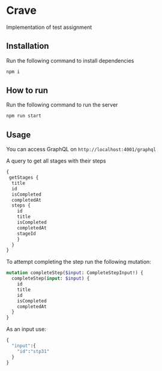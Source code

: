 # Crave
Implementation of test assignment

## Installation

Run the following command to install dependencies
```bash
npm i
```

## How to run
Run the following command to run the server
```bash
npm run start
```

## Usage

You can access GraphQL on `http://localhost:4001/graphql`

A query to get all stages with their steps

```graphql
{
 getStages {
  title
  id
  isCompleted
  completedAt
  steps {
    id
    title
    isCompleted
    completedAt
    stageId
    }
  }
}
```

To attempt completing the step run the following mutation:
```graphql
mutation completeStep($input: CompleteStepInput!) {
  completeStep(input: $input) {
    id
    title
    id
    isCompleted
    completedAt
  }
}
```
As an input use:
```graphql
{
  "input":{
    "id":"stp31"
  }
}
```